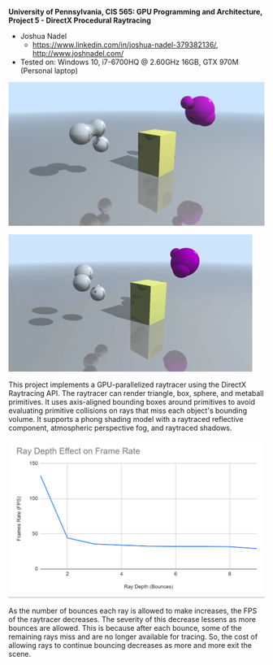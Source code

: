 **University of Pennsylvania, CIS 565: GPU Programming and Architecture,
Project 5 - DirectX Procedural Raytracing**

* Joshua Nadel
  * https://www.linkedin.com/in/joshua-nadel-379382136/, http://www.joshnadel.com/
* Tested on: Windows 10, i7-6700HQ @ 2.60GHz 16GB, GTX 970M (Personal laptop)

![](images/showcase.png)

![](images/showcase.gif)

This project implements a GPU-parallelized raytracer using the DirectX Raytracing API. The raytracer can render triangle, box, sphere, and metaball primitives. It uses axis-aligned bounding boxes around primitives to avoid evaluating primitive collisions on rays that miss each object's bounding volume. It supports a phong shading model with a raytraced reflective component, atmospheric perspective fog, and raytraced shadows.

![](images/raydepthfps.png)

As the number of bounces each ray is allowed to make increases, the FPS of the raytracer decreases. The severity of this decrease lessens as more bounces are allowed. This is because after each bounce, some of the remaining rays miss and are no longer available for tracing. So, the cost of allowing rays to continue bouncing decreases as more and more exit the scene.
